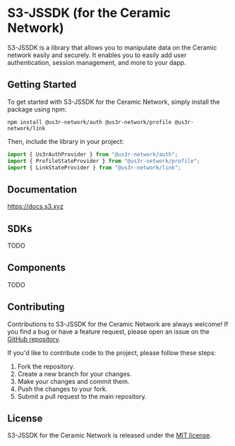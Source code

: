 # S3-JSSDK (for the Ceramic Network)

S3-JSSDK is a library that allows you to manipulate data on the Ceramic network easily and securely.
It enables you to easily add user authentication, session management, and more to your dapp.

## Getting Started

To get started with S3-JSSDK for the Ceramic Network, simply install the package using npm:

```
npm install @us3r-network/auth @us3r-network/profile @us3r-network/link
```

Then, include the library in your project:

```javascript
import { Us3rAuthProvider } from "@us3r-network/auth";
import { ProfileStateProvider } from "@us3r-network/profile";
import { LinkStateProvider } from "@us3r-network/link";
```

## Documentation

https://docs.s3.xyz

## SDKs

TODO

## Components

TODO

## Contributing

Contributions to S3-JSSDK for the Ceramic Network are always welcome! If you find a bug or have a feature request, please open an issue on the [GitHub repository](https://github.com/us3r-network/s3-jssdk-ceramic/issues).

If you'd like to contribute code to the project, please follow these steps:

1. Fork the repository.
2. Create a new branch for your changes.
3. Make your changes and commit them.
4. Push the changes to your fork.
5. Submit a pull request to the main repository.

## License

S3-JSSDK for the Ceramic Network is released under the [MIT license](https://opensource.org/licenses/MIT).
